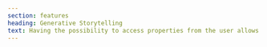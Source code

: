 ```yaml
---
section: features
heading: Generative Storytelling
text: Having the possibility to access properties from the user allows to create new ways of storytelling. E.g. the current date, location or movement can be used to generate a new path of a story or audio composition. Theoretically we can plug any other content generation system into the audio stream.
---
```

